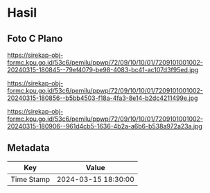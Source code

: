 # Hasil

## Foto C Plano

https://sirekap-obj-formc.kpu.go.id/53c6/pemilu/ppwp/72/09/10/10/01/7209101001002-20240315-180845--79ef4079-be98-4083-bc41-ac107d3f95ed.jpg

https://sirekap-obj-formc.kpu.go.id/53c6/pemilu/ppwp/72/09/10/10/01/7209101001002-20240315-180856--b5bb4503-f18a-4fa3-8e14-b2dc4211499e.jpg

https://sirekap-obj-formc.kpu.go.id/53c6/pemilu/ppwp/72/09/10/10/01/7209101001002-20240315-180906--961d4cb5-1636-4b2a-a6b6-b538a972a23a.jpg


## Metadata

| Key        | Value               |
| ---------- | ------------------- |
| Time Stamp | 2024-03-15 18:30:00 |



